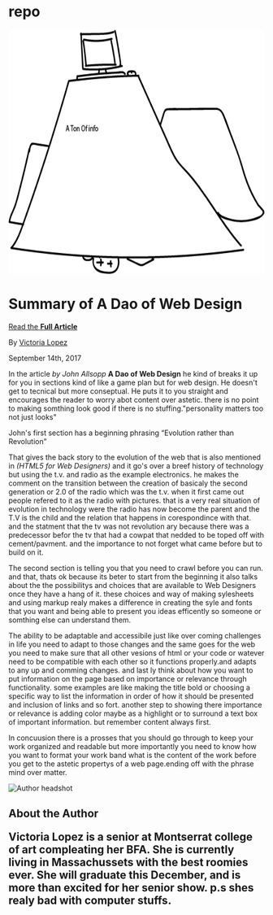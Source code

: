 # repo
<html>
<head>
   <meta charset="utf-8">
   <link rel="stylesheet" href="css/main.css">
   <title>Dao of web Design / Summary</title>
   <meta name="author" content="Victoria Lopez">
</head>
<img src="img/victoria-hero-image2.png" width="960" height="480" alt="victoria-hero-image2 .png">
<body>
<h1>Summary of A Dao of Web Design</h1>

<p><a href="https://alistapart.com/article/dao">Read the <strong>Full Article</a></strong></p>

<p>By <a class="fragment" href="#victoria-lopez">Victoria Lopez</a></p>

<p><time datetime="2017-09-10">September 14th, 2017</time></p> <p>In the article <em>by John Allsopp</em> <b>A Dao of Web Design</b> he kind of breaks it up for you in sections kind of like a game plan but for web design. He doesn't get to tecnical but more conseptual. He puts it to you straight and encourages the reader to worry abot content over astetic. there is no point to making somthing look good if there is no stuffing."personality matters too not just looks"</p>

<p>John's first section has a beginning phrasing  <q>Evolution rather than Revolution</p>That gives the back story to the evolution of the web that is also mentioned in <i>(HTML5 for Web Designers)</i> and it go's over a breef history of technology but using the t.v. and radio as the example electronics. he makes the comment on the transition between the creation of basicaly the second generation or 2.0 of the radio which was the t.v. when it first came out people refered to it as the radio with pictures. that is a very real situation of evolution in technology were the radio has now become the parent and the T.V is the child and the relation that happens in corespondince with that. and the statment that the tv was not revolution ary because there was a predecessor befor the tv that had a cowpat that nedded to be toped off with cement/pavment. and the importance to not forget what came before but to build on it.</p>

<p>The second section is telling you that you need to crawl before you can run. and that, thats ok because its beter to start from the beginning it also talks about the the possibilitys and choices that are available to Web Designers once they have a hang of it. these choices and way of making sylesheets and using markup realy makes a difference in creating the syle and fonts that you want and being able to present you ideas efficently so someone or somthing else can understand them.</p>

<p>The ability to be adaptable and accessibile just like over coming challenges in life you need to adapt to those changes and the same goes for the web you need to make sure that all other vesions of html or your code or watever need to be compatible with each other so it functions properly.and adapts to any up and comming changes. and last ly think about how you want to put information on the page based on importance or relevance through functionality. some examples are like making the title bold or choosing a specific way to list the information in order of how it should be presented and inclusion of links and so fort. another step to showing there importance or relevance is adding color maybe as a highlight or to surround a text box of important information. but remember content always first.</p>

<p>In concuusion there is a prosses that you should go through to keep your work organized and readable but more importantly you need to know how you want to format your work band what is the content of the work before you get to the astetic propertys of a web page.ending off with the phrase mind over matter.</p>

<img src="img/victoria.png" alt="Author headshot">
<h2> <id="victoria-lopez"><a href"fragment">About the Author</a href</h2>

<p>Victoria Lopez is a senior at Montserrat college of art compleating her BFA. She is currently living in Massachussets with the best roomies ever. She will graduate this December, and is more than excited for her senior show. p.s shes realy bad with computer stuffs.</p>

</body>
</html>

